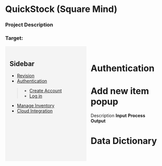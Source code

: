# QuickStock (Square Mind)
### Project Description
### Target: 

<div style="display: flex;">

  <div style="background-color: #f4f4f4; padding: 1em; width: 300px;">
    <h2>Sidebar</h2>

  - [Revision](../MAIN_MD/1_SQUAREMIND_Revision.md)     
  - [Authentication](../MAIN_MD/2_SQUAREMIND_Authentication.md)
  > - [Create Account](../README_FILES./1_SQUAREMIND_Authentication/1_CreateAccount.md)
  > - [Log in](../README_FILES./1_SQUAREMIND_Authentication/2_LogIn.md)

  - [Manage Inventory](../MAIN_MD/3_SQUAREMIND_ManageInventory.md) 
  - [Cloud Integration](../MAIN_MD/4_SQUAREMIND_CloudIntegration.md)
  </div>

  <div style="flex-grow: 1; padding: 1em;">

  # Authentication
  
  # Add new item popup
  Description
  **Input**
  **Process**
  **Output**

  # Data Dictionary
<table here>

  </div>
</div>
